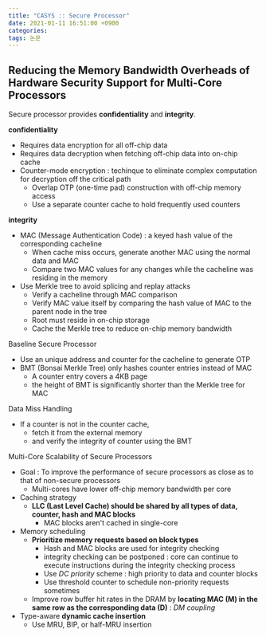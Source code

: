 ```yaml
---
title: "CASYS :: Secure Processor"
date: 2021-01-11 16:51:00 +0900
categories: 
tags: 논문
---
```


## Reducing the Memory Bandwidth Overheads of Hardware Security Support for Multi-Core Processors

Secure processor provides **confidentiality** and **integrity**.  

**confidentiality**
- Requires data encryption for all off-chip data
- Requires data decryption when fetching off-chip data into on-chip cache
- Counter-mode encryption : techinque to eliminate complex computation for decryption off the critical path
  - Overlap OTP (one-time pad) construction with off-chip memory access
  - Use a separate counter cache to hold frequently used counters

**integrity**
- MAC (Message Authentication Code) : a keyed hash value of the corresponding cacheline
  - When cache miss occurs, generate another MAC using the normal data and MAC
  - Compare two MAC values for any changes while the cacheline was residing in the memory
- Use Merkle tree to avoid splicing and replay attacks
  - Verify a cacheline through MAC comparison
  - Verify MAC value itself by comparing the hash value of MAC to the parent node in the tree
  - Root must reside in on-chip storage
  - Cache the Merkle tree to reduce on-chip memory bandwidth

Baseline Secure Processor
- Use an unique address and counter for the cacheline to generate OTP
- BMT (Bonsai Merkle Tree) only hashes counter entries instead of MAC
  - A counter entry covers a 4KB page
  - the height of BMT is significantly shorter than the Merkle tree for MAC

Data Miss Handling
- If a counter is not in the counter cache,
  - fetch it from the external memory
  - and verify the integrity of counter using the BMT

Multi-Core Scalability of Secure Processors
- Goal : To improve the performance of secure processors as close as to that of non-secure processors
  - Multi-cores have lower off-chip memory bandwidth per core
- Caching strategy
  - **LLC (Last Level Cache) should be shared by all types of data, counter, hash and MAC blocks**
    - MAC blocks aren't cached in single-core
- Memory scheduling
  - **Prioritize memory requests based on block types**
    - Hash and MAC blocks are used for integrity checking
    - integrity checking can be postponed : core can continue to execute instructions during the integrity checking process
    - Use *DC priority* scheme : high priority to data and counter blocks
    - Use threshold counter to schedule non-priority requests sometimes
  - Improve row buffer hit rates in the DRAM by **locating MAC (M) in the same row as the corresponding data (D)** : *DM coupling*
- Type-aware **dynamic cache insertion**
  - Use MRU, BIP, or half-MRU insertion
